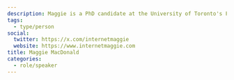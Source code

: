 ```yaml
---
description: Maggie is a PhD candidate at the University of Toronto's Faculty of Information researching the platformization of pornography. With a dissertation focus on Pornhub, she also works on deepfake porn, financial infrastructures, and platform policy, and is currently an independent advisory board member for Pornhub. You can find Maggie's recent writing in New Media & Society, the Canadian Journal of Communication, and The Walrus.
tags:
  - type/person
social:
  twitter: https://x.com/internetmaggie
  website: https://www.internetmaggie.com
title: Maggie MacDonald
categories:
  - role/speaker
---
```

